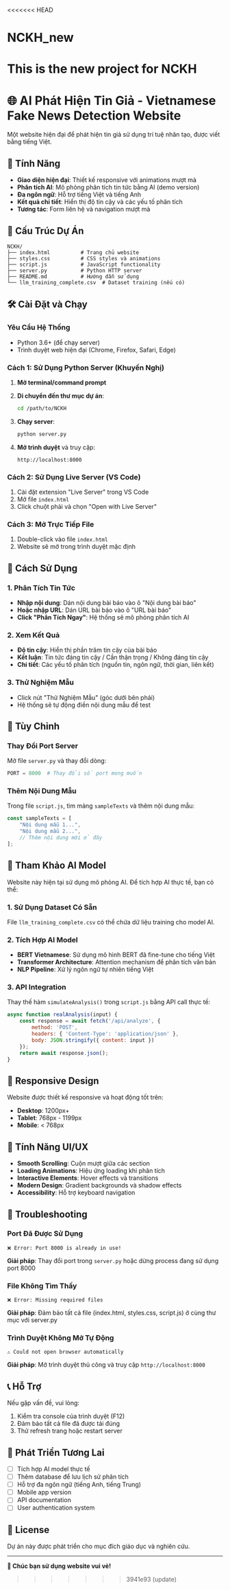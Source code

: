 <<<<<<< HEAD
# NCKH_new
This is the new project for NCKH
=======
# 🌐 AI Phát Hiện Tin Giả - Vietnamese Fake News Detection Website

Một website hiện đại để phát hiện tin giả sử dụng trí tuệ nhân tạo, được viết bằng tiếng Việt.

## 🚀 Tính Năng

- **Giao diện hiện đại**: Thiết kế responsive với animations mượt mà
- **Phân tích AI**: Mô phỏng phân tích tin tức bằng AI (demo version)
- **Đa ngôn ngữ**: Hỗ trợ tiếng Việt và tiếng Anh
- **Kết quả chi tiết**: Hiển thị độ tin cậy và các yếu tố phân tích
- **Tương tác**: Form liên hệ và navigation mượt mà

## 📁 Cấu Trúc Dự Án

```
NCKH/
├── index.html          # Trang chủ website
├── styles.css          # CSS styles và animations
├── script.js           # JavaScript functionality
├── server.py           # Python HTTP server
├── README.md           # Hướng dẫn sử dụng
└── llm_training_complete.csv  # Dataset training (nếu có)
```

## 🛠️ Cài Đặt và Chạy

### Yêu Cầu Hệ Thống
- Python 3.6+ (để chạy server)
- Trình duyệt web hiện đại (Chrome, Firefox, Safari, Edge)

### Cách 1: Sử Dụng Python Server (Khuyến Nghị)

1. **Mở terminal/command prompt**
2. **Di chuyển đến thư mục dự án**:
   ```bash
   cd /path/to/NCKH
   ```

3. **Chạy server**:
   ```bash
   python server.py
   ```

4. **Mở trình duyệt** và truy cập:
   ```
   http://localhost:8000
   ```

### Cách 2: Sử Dụng Live Server (VS Code)

1. Cài đặt extension "Live Server" trong VS Code
2. Mở file `index.html`
3. Click chuột phải và chọn "Open with Live Server"

### Cách 3: Mở Trực Tiếp File

1. Double-click vào file `index.html`
2. Website sẽ mở trong trình duyệt mặc định

## 🎯 Cách Sử Dụng

### 1. Phân Tích Tin Tức
- **Nhập nội dung**: Dán nội dung bài báo vào ô "Nội dung bài báo"
- **Hoặc nhập URL**: Dán URL bài báo vào ô "URL bài báo"
- **Click "Phân Tích Ngay"**: Hệ thống sẽ mô phỏng phân tích AI

### 2. Xem Kết Quả
- **Độ tin cậy**: Hiển thị phần trăm tin cậy của bài báo
- **Kết luận**: Tin tức đáng tin cậy / Cần thận trọng / Không đáng tin cậy
- **Chi tiết**: Các yếu tố phân tích (nguồn tin, ngôn ngữ, thời gian, liên kết)

### 3. Thử Nghiệm Mẫu
- Click nút "Thử Nghiệm Mẫu" (góc dưới bên phải)
- Hệ thống sẽ tự động điền nội dung mẫu để test

## 🔧 Tùy Chỉnh

### Thay Đổi Port Server
Mở file `server.py` và thay đổi dòng:
```python
PORT = 8000  # Thay đổi số port mong muốn
```

### Thêm Nội Dung Mẫu
Trong file `script.js`, tìm mảng `sampleTexts` và thêm nội dung mẫu:
```javascript
const sampleTexts = [
    "Nội dung mẫu 1...",
    "Nội dung mẫu 2...",
    // Thêm nội dung mới ở đây
];
```

## 🤖 Tham Khảo AI Model

Website này hiện tại sử dụng mô phỏng AI. Để tích hợp AI thực tế, bạn có thể:

### 1. Sử Dụng Dataset Có Sẵn
File `llm_training_complete.csv` có thể chứa dữ liệu training cho model AI.

### 2. Tích Hợp AI Model
- **BERT Vietnamese**: Sử dụng mô hình BERT đã fine-tune cho tiếng Việt
- **Transformer Architecture**: Attention mechanism để phân tích văn bản
- **NLP Pipeline**: Xử lý ngôn ngữ tự nhiên tiếng Việt

### 3. API Integration
Thay thế hàm `simulateAnalysis()` trong `script.js` bằng API call thực tế:
```javascript
async function realAnalysis(input) {
    const response = await fetch('/api/analyze', {
        method: 'POST',
        headers: { 'Content-Type': 'application/json' },
        body: JSON.stringify({ content: input })
    });
    return await response.json();
}
```

## 📱 Responsive Design

Website được thiết kế responsive và hoạt động tốt trên:
- **Desktop**: 1200px+
- **Tablet**: 768px - 1199px
- **Mobile**: < 768px

## 🎨 Tính Năng UI/UX

- **Smooth Scrolling**: Cuộn mượt giữa các section
- **Loading Animations**: Hiệu ứng loading khi phân tích
- **Interactive Elements**: Hover effects và transitions
- **Modern Design**: Gradient backgrounds và shadow effects
- **Accessibility**: Hỗ trợ keyboard navigation

## 🐛 Troubleshooting

### Port Đã Được Sử Dụng
```
❌ Error: Port 8000 is already in use!
```
**Giải pháp**: Thay đổi port trong `server.py` hoặc dừng process đang sử dụng port 8000

### File Không Tìm Thấy
```
❌ Error: Missing required files
```
**Giải pháp**: Đảm bảo tất cả file (index.html, styles.css, script.js) ở cùng thư mục với server.py

### Trình Duyệt Không Mở Tự Động
```
⚠️ Could not open browser automatically
```
**Giải pháp**: Mở trình duyệt thủ công và truy cập `http://localhost:8000`

## 📞 Hỗ Trợ

Nếu gặp vấn đề, vui lòng:
1. Kiểm tra console của trình duyệt (F12)
2. Đảm bảo tất cả file đã được tải đúng
3. Thử refresh trang hoặc restart server

## 🔮 Phát Triển Tương Lai

- [ ] Tích hợp AI model thực tế
- [ ] Thêm database để lưu lịch sử phân tích
- [ ] Hỗ trợ đa ngôn ngữ (tiếng Anh, tiếng Trung)
- [ ] Mobile app version
- [ ] API documentation
- [ ] User authentication system

## 📄 License

Dự án này được phát triển cho mục đích giáo dục và nghiên cứu.

---

**🎉 Chúc bạn sử dụng website vui vẻ!** 
>>>>>>> 3941e93 (update)
